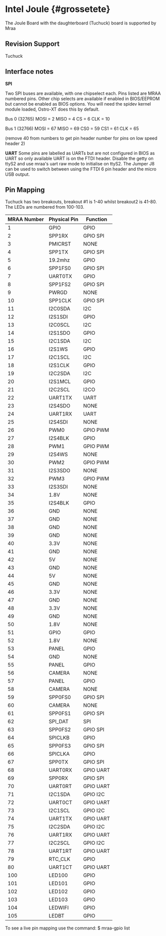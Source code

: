 Intel Joule {#grossetete}
===========

The Joule Board with the daughterboard (Tuchuck) board is supported by Mraa

Revision Support
----------------
Tuchuck

Interface notes
---------------

**SPI**

Two SPI buses are available, with one chipselect each. Pins listed are MRAA
numbered pins. Other chip selects are available if enabled in BIOS/EEPROM but
cannot be enabled as BIOS options. You will need the spidev kernel module
loaded, Ostro-XT does this by default.

Bus 0 (32765)
MOSI = 2
MISO = 4
CS = 6
CLK = 10

Bus 1 (32766)
MOSI = 67
MISO = 69
CS0 = 59
CS1 = 61
CLK = 65

(remove 40 from numbers to get pin header number for pins on low speed header
2)

**UART** Some pins are labelled as UARTs but are not configured in BIOS as UART
so only available UART is on the FTDI header. Disable the getty on ttyS2 and
use mraa's uart raw mode to initialise on ttyS2. The Jumper J8 can be used to
switch between using the FTDI 6 pin header and the micro USB output.

Pin Mapping
-----------

Tuchuck has two breakouts, breakout #1 is 1-40 whilst breakout2 is 41-80. The
LEDs are numbered from 100-103.

| MRAA Number | Physical Pin | Function |
|-------------|--------------|----------|
| 1           | GPIO         | GPIO     |
| 2           | SPP1RX       | GPIO SPI |
| 3           | PMICRST      | NONE     |
| 4           | SPP1TX       | GPIO SPI |
| 5           | 19.2mhz      | GPIO     |
| 6           | SPP1FS0      | GPIO SPI |
| 7           | UART0TX      | GPIO     |
| 8           | SPP1FS2      | GPIO SPI |
| 9           | PWRGD        | NONE     |
| 10          | SPP1CLK      | GPIO SPI |
| 11          | I2C0SDA      | I2C      |
| 12          | I2S1SDI      | GPIO     |
| 13          | I2C0SCL      | I2C      |
| 14          | I2S1SDO      | GPIO     |
| 15          | I2C1SDA      | I2C      |
| 16          | I2S1WS       | GPIO     |
| 17          | I2C1SCL      | I2C      |
| 18          | I2S1CLK      | GPIO     |
| 19          | I2C2SDA      | I2C      |
| 20          | I2S1MCL      | GPIO     |
| 21          | I2C2SCL	     | I2CO     |
| 22          | UART1TX	     | UART     |
| 23          | I2S4SDO      | NONE     |
| 24          | UART1RX      | UART     |
| 25          | I2S4SDI	     | NONE     |
| 26          | PWM0         | GPIO PWM |
| 27          | I2S4BLK      | GPIO     |
| 28          | PWM1         | GPIO PWM |
| 29          | I2S4WS       | NONE     |
| 30          | PWM2         | GPIO PWM |
| 31          | I2S3SDO      | NONE     |
| 32          | PWM3         | GPIO PWM |
| 33          | I2S3SDI      | NONE     |
| 34          | 1.8V         | NONE     |
| 35          | I2S4BLK      | GPIO     |
| 36          | GND          | NONE     |
| 37          | GND          | NONE     |
| 38          | GND          | NONE     |
| 39          | GND          | NONE     |
| 40          | 3.3V         | NONE     |
| 41          | GND          | NONE     |
| 42          | 5V           | NONE     |
| 43          | GND          | NONE     |
| 44          | 5V           | NONE     |
| 45          | GND          | NONE     |
| 46          | 3.3V         | NONE     |
| 47          | GND          | NONE     |
| 48          | 3.3V         | NONE     |
| 49          | GND          | NONE     |
| 50          | 1.8V         | NONE     |
| 51          | GPIO         | GPIO     |
| 52          | 1.8V         | NONE     |
| 53          | PANEL        | GPIO     |
| 54          | GND          | NONE     |
| 55          | PANEL        | GPIO     |
| 56          | CAMERA       | NONE     |
| 57          | PANEL        | GPIO     |
| 58          | CAMERA       | NONE     |
| 59          | SPP0FS0      | GPIO SPI |
| 60          | CAMERA       | NONE     |
| 61          | SPP0FS1      | GPIO SPI |
| 62          | SPI_DAT      | SPI      |
| 63          | SPP0FS2      | GPIO SPI |
| 64          | SPICLKB      | GPIO     |
| 65          | SPP0FS3      | GPIO SPI |
| 66          | SPICLKA      | GPIO     |
| 67          | SPP0TX       | GPIO SPI |
| 68          | UART0RX      | GPIO UART|
| 69          | SPP0RX       | GPIO SPI |
| 70          | UART0RT      | GPIO UART|
| 71          | I2C1SDA      | GPIO I2C |
| 72          | UART0CT      | GPIO UART|
| 73          | I2C1SCL      | GPIO I2C |
| 74          | UART1TX      | GPIO UART|
| 75          | I2C2SDA      | GPIO I2C |
| 76          | UART1RX      | GPIO UART|
| 77          | I2C2SCL      | GPIO I2C |
| 78          | UART1RT      | GPIO UART|
| 79          | RTC_CLK      | GPIO     |
| 80          | UART1CT      | GPIO UART|
| 100         | LED100       | GPIO     |
| 101         | LED101       | GPIO 	|
| 102         | LED102       | GPIO 	|
| 103         | LED103       | GPIO 	|
| 104         | LEDWIFI      | GPIO     |
| 105         | LEDBT        | GPIO     |

To see a live pin mapping use the command:
$ mraa-gpio list
